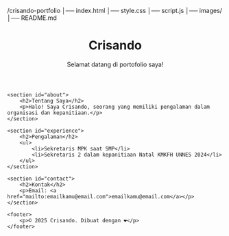 /crisando-portfolio
│── index.html
│── style.css
│── script.js
│── images/
│── README.md
<!DOCTYPE html>
<html lang="id">
<head>
    <meta charset="UTF-8">
    <meta name="viewport" content="width=device-width, initial-scale=1.0">
    <title>Crisando - Portofolio</title>
    <link rel="stylesheet" href="style.css">
</head>
<body>
    <header>
        <h1>Crisando</h1>
        <p>Selamat datang di portofolio saya!</p>
    </header>

    <section id="about">
        <h2>Tentang Saya</h2>
        <p>Halo! Saya Crisando, seorang yang memiliki pengalaman dalam organisasi dan kepanitiaan.</p>
    </section>

    <section id="experience">
        <h2>Pengalaman</h2>
        <ul>
            <li>Sekretaris MPK saat SMP</li>
            <li>Sekretaris 2 dalam kepanitiaan Natal KMKFH UNNES 2024</li>
        </ul>
    </section>

    <section id="contact">
        <h2>Kontak</h2>
        <p>Email: <a href="mailto:emailkamu@email.com">emailkamu@email.com</a></p>
    </section>

    <footer>
        <p>© 2025 Crisando. Dibuat dengan ❤️</p>
    </footer>
</body>
</html>
